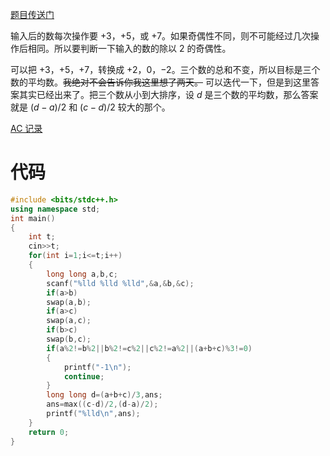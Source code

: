 [题目传送门](https://www.luogu.com.cn/problem/AT_arc158_a)

输入后的数每次操作要 $+3$，$+5$，或 $+7$。如果奇偶性不同，则不可能经过几次操作后相同。所以要判断一下输入的数的除以 $2$ 的奇偶性。

可以把 $+3$，$+5$，$+7$，转换成 $+2$，$0$，$-2$。三个数的总和不变，所以目标是三个数的平均数。~~我绝对不会告诉你我这里想了两天。~~ 可以迭代一下，但是到这里答案其实已经出来了。把三个数从小到大排序，设 $d$ 是三个数的平均数，那么答案就是 $(d-a)/2$ 和 $(c-d)/2$ 较大的那个。

[AC 记录](https://www.luogu.com.cn/record/105142596)

# 代码
```cpp
#include <bits/stdc++.h>
using namespace std;
int main()
{
	int t;
	cin>>t;
	for(int i=1;i<=t;i++)
	{
		long long a,b,c;
		scanf("%lld %lld %lld",&a,&b,&c);
		if(a>b)
		swap(a,b);
		if(a>c)
		swap(a,c);
		if(b>c)
		swap(b,c);
		if(a%2!=b%2||b%2!=c%2||c%2!=a%2||(a+b+c)%3!=0)
		{
			printf("-1\n");
			continue;
		}
		long long d=(a+b+c)/3,ans;
		ans=max((c-d)/2,(d-a)/2);
		printf("%lld\n",ans);
	}
	return 0;
}
```
